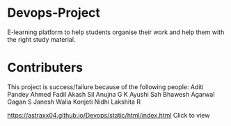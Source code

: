 # Devops-Project
E-learning platform to help students organise their work and help them with the right study material.

# Contributers
This project is success/failure because of the following people:
Aditi Pandey
Ahmed Fadil
Akash Sil
Anujna G K
Ayushi Sah
Bhawesh Agarwal
Gagan S
Janesh Walia
Konjeti Nidhi
Lakshita R


https://astraxx04.github.io/Devops/static/html/index.html
Click to view
